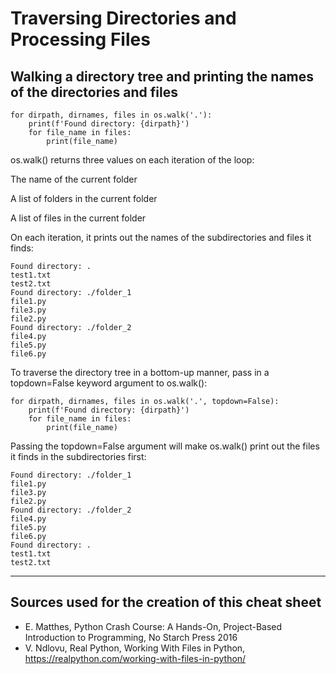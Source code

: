 # Traversing Directories and Processing Files
## Walking a directory tree and printing the names of the directories and files
````
for dirpath, dirnames, files in os.walk('.'):
    print(f'Found directory: {dirpath}')
    for file_name in files:
        print(file_name)
````
os.walk() returns three values on each iteration of the loop:

The name of the current folder

A list of folders in the current folder

A list of files in the current folder

On each iteration, it prints out the names of the subdirectories and files it finds:
````
Found directory: .
test1.txt
test2.txt
Found directory: ./folder_1
file1.py
file3.py
file2.py
Found directory: ./folder_2
file4.py
file5.py
file6.py
````
To traverse the directory tree in a bottom-up manner, pass in a topdown=False keyword argument to os.walk():
````
for dirpath, dirnames, files in os.walk('.', topdown=False):
    print(f'Found directory: {dirpath}')
    for file_name in files:
        print(file_name)
````
Passing the topdown=False argument will make os.walk() print out the files it finds in the subdirectories first:
````
Found directory: ./folder_1
file1.py
file3.py
file2.py
Found directory: ./folder_2
file4.py
file5.py
file6.py
Found directory: .
test1.txt
test2.txt
````
___
## Sources used for the creation of this cheat sheet
- E. Matthes, Python Crash Course: A Hands-On, Project-Based Introduction to Programming, No Starch Press 2016
- V. Ndlovu, Real Python, Working With Files in Python, https://realpython.com/working-with-files-in-python/